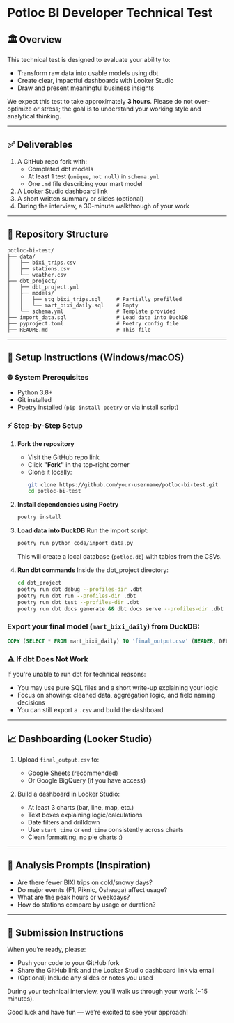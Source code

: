 # Potloc BI Developer Technical Test

## 🏛 Overview

This technical test is designed to evaluate your ability to:

- Transform raw data into usable models using dbt
- Create clear, impactful dashboards with Looker Studio
- Draw and present meaningful business insights

We expect this test to take approximately **3 hours**. Please do not over-optimize or stress; the goal is to understand your working style and analytical thinking.

---

## ✅ Deliverables

1. A GitHub repo fork with:
   - Completed dbt models
   - At least 1 test (`unique`, `not null`) in `schema.yml`
   - One `.md` file describing your mart model
2. A Looker Studio dashboard link
3. A short written summary or slides (optional)
4. During the interview, a 30-minute walkthrough of your work

---

## 📂 Repository Structure

```
potloc-bi-test/
├── data/
│   ├── bixi_trips.csv
│   ├── stations.csv
│   └── weather.csv
├── dbt_project/
│   ├── dbt_project.yml
│   ├── models/
│   │   ├── stg_bixi_trips.sql     # Partially prefilled
│   │   └── mart_bixi_daily.sql    # Empty
│   └── schema.yml                 # Template provided
├── import_data.sql                # Load data into DuckDB
├── pyproject.toml                 # Poetry config file
├── README.md                      # This file
```

---

## 🔧 Setup Instructions (Windows/macOS)

### 🌐 System Prerequisites

- Python 3.8+
- Git installed
- [Poetry](https://python-poetry.org/docs/#installation) installed (`pip install poetry` or via install script)

### ⚡ Step-by-Step Setup

1. **Fork the repository**

   - Visit the GitHub repo link
   - Click **"Fork"** in the top-right corner
   - Clone it locally:
     ```bash
     git clone https://github.com/your-username/potloc-bi-test.git
     cd potloc-bi-test
     ```
2. **Install dependencies using Poetry**

   ```bash
   poetry install
   ```
3. **Load data into DuckDB**
   Run the import script:

   ```bash
   poetry run python code/import_data.py
   ```

   This will create a local database (`potloc.db`) with tables from the CSVs.
4. **Run dbt commands**
   Inside the dbt_project directory:

   ```bash
   cd dbt_project
   poetry run dbt debug --profiles-dir .dbt
   poetry run dbt run --profiles-dir .dbt
   poetry run dbt test --profiles-dir .dbt
   poetry run dbt docs generate && dbt docs serve --profiles-dir .dbt
   ```

### Export your final model (`mart_bixi_daily`) from DuckDB:

```sql
COPY (SELECT * FROM mart_bixi_daily) TO 'final_output.csv' (HEADER, DELIMITER ',');
```


### ⚠️ If dbt Does Not Work

If you're unable to run dbt for technical reasons:

- You may use pure SQL files and a short write-up explaining your logic
- Focus on showing: cleaned data, aggregation logic, and field naming decisions
- You can still export a `.csv` and build the dashboard

---

## 📈 Dashboarding (Looker Studio)

1. Upload `final_output.csv` to:

   - Google Sheets (recommended)
   - Or Google BigQuery (if you have access)
3. Build a dashboard in Looker Studio:

   - At least 3 charts (bar, line, map, etc.)
   - Text boxes explaining logic/calculations
   - Date filters and drilldown
   - Use `start_time` or `end_time` consistently across charts
   - Clean formatting, no pie charts :)

---

## 🧰 Analysis Prompts (Inspiration)

- Are there fewer BIXI trips on cold/snowy days?
- Do major events (F1, Piknic, Osheaga) affect usage?
- What are the peak hours or weekdays?
- How do stations compare by usage or duration?

---

## 🔄 Submission Instructions

When you’re ready, please:

- Push your code to your GitHub fork
- Share the GitHub link and the Looker Studio dashboard link via email
- (Optional) Include any slides or notes you used

During your technical interview, you'll walk us through your work (~15 minutes).

Good luck and have fun — we’re excited to see your approach!
